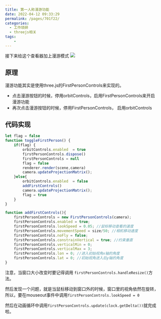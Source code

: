 ```yaml
---
title: 第一人称漫游功能
date: 2022-04-12 09:33:29
permalink: /pages/701f22/
categories:
  - 工作琐碎
  - threejs相关
tags:
    -
---
```

接下来给这个查看器加上漫游模式
![](https://cdn.JsDelivr.net/gh/Ostask/img-bed//20210204122.gif)

## 原理
漫游功能其实是使用three.js的FirstPersonControls来实现的。

- 点击漫游按钮的时候，停用orbitControls，启用FirstPersonControls来开启漫游功能
- 再次点击漫游按钮的时候，停用FirstPersonControls， 启用orbitControls

## 代码实现
```js
let flag = false
function toggleFirstPerson() {
    if(flag) {
        orbitControls.enabled  = true
        firstPersonControls.dispose()
        firstPersonControls = null
        flag = false
        renderer.render(scene,camera)
        camera.updateProjectionMatrix();
    }else{
        orbitControls.enabled  = false
        addFirstControls()
        camera.updateProjectionMatrix();
        flag = true
    }
}

function addFirstControls(){
    firstPersonControls = new FirstPersonControls(camera);
    firstPersonControls.enabled = true;
    firstPersonControls.lookSpeed = 0.05; //鼠标移动查看的速度
    firstPersonControls.movementSpeed = size/50; //相机移动速度
    firstPersonControls.noFly = false;
    firstPersonControls.constrainVertical = true; //约束垂直
    firstPersonControls.verticalMin = 0;
    firstPersonControls.verticalMax = 3;
    firstPersonControls.lon = 0; //进入初始视角x轴的角度
    firstPersonControls.lat = 0; //初始视角进入后y轴的角度
}
```

注意，当窗口大小改变时要记得调用 `firstPersonControls.handleResize()`方法。

然后发现一个问题，就是当鼠标移动到窗口外的时候，窗口里的视角依然在旋转，所以，要在mouseout事件中调用`firstPersonControls.lookSpeed = 0`

然后在动画循环中调用`firstPersonControls.update(clock.getDelta())`就完成啦。